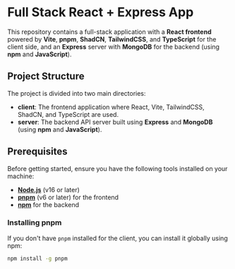 # Full Stack React + Express App

This repository contains a full-stack application with a **React frontend** powered by **Vite**, **pnpm**, **ShadCN**, **TailwindCSS**, and **TypeScript** for the client side, and an **Express** server with **MongoDB** for the backend (using **npm** and **JavaScript**).

## Project Structure

The project is divided into two main directories:


- **client**: The frontend application where React, Vite, TailwindCSS, ShadCN, and TypeScript are used.
- **server**: The backend API server built using **Express** and **MongoDB** (using **npm** and **JavaScript**).

## Prerequisites

Before getting started, ensure you have the following tools installed on your machine:

- **[Node.js](https://nodejs.org/)** (v16 or later)
- **[pnpm](https://pnpm.io/)** (v6 or later) for the frontend
- **[npm](https://www.npmjs.com/)** for the backend

### Installing pnpm

If you don't have `pnpm` installed for the client, you can install it globally using npm:

```bash
npm install -g pnpm
